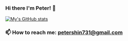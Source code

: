 ### Hi there I'm Peter! 👋

[![My's GitHub stats](https://github-readme-stats.vercel.app/api?username=petershinnn)](https://github.com/anuraghazra/github-readme-stats)
### 📫 How to reach me: petershin731@gmail.com
<!--
**PeterShinnn/PeterShinnn** is a ✨ _special_ ✨ repository because its `README.md` (this file) appears on your GitHub profile.

Here are some ideas to get you started:

- 🔭 I’m currently working on ...
- 🌱 I’m currently learning ...
- 👯 I’m looking to collaborate on ...
- 🤔 I’m looking for help with ...
- 💬 Ask me about ...
- 📫 How to reach me: ...
- 😄 Pronouns: ...
- ⚡ Fun fact: ...
-->
